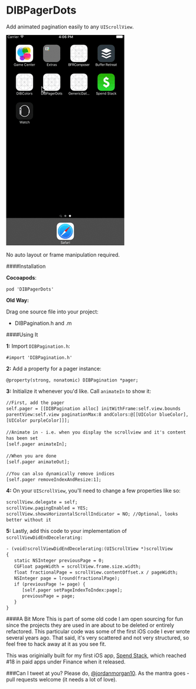 # DIBPagerDots
Add animated pagination easily to any `UIScrollView`.

![Demo](/demo.gif?raw=true "Demo")

No auto layout or frame manipulation required.

####Installation

**Cocoapods**:

    pod 'DIBPagerDots'
    
**Old Way:**

Drag one source file into your project:
- DIBPagination.h and .m

####Using It

**1:** Import `DIBPagination.h`:

    #import 'DIBPagination.h'
    
**2:** Add a property for a pager instance:

    @property(strong, nonatomic) DIBPagination *pager;
    
**3:** Initialize it whenever you'd like. Call `animateIn` to show it:

    //First, add the pager
    self.pager = [[DIBPagination alloc] initWithFrame:self.view.bounds parentView:self.view paginationMax:8 andColors:@[[UIColor blueColor], [UIColor purpleColor]]];
    
    //Animate in - i.e. when you display the scrollview and it's content has been set
    [self.pager animateIn];
    
    //When you are done
    [self.pager animateOut];
    
    //You can also dynamically remove indices
    [self.pager removeIndexAndResize:1];

**4:** On your `UIScrollView`, you'll need to change a few properties like so:

    scrollView.delegate = self;
    scrollView.pagingEnabled = YES;
    scrollView.showsHorizontalScrollIndicator = NO; //Optional, looks better without it

**5:** Lastly, add this code to your implementation of `scrollViewDidEndDecelerating:`

    - (void)scrollViewDidEndDecelerating:(UIScrollView *)scrollView
    {
       static NSInteger previousPage = 0;
       CGFloat pageWidth = scrollView.frame.size.width;
       float fractionalPage = scrollView.contentOffset.x / pageWidth;
       NSInteger page = lround(fractionalPage);
       if (previousPage != page) {
          [self.pager setPageIndexToIndex:page];
          previousPage = page;
       }
    }
    
####A Bit More
This is part of some old code I am open sourcing for fun since the projects they are used in are about to be deleted or 
entirely refactored. This particular code was some of the first iOS code I ever wrote several years ago. That said,
it's very scattered and not very structured, so feel free to hack away at it as you see fit.

This was originially built for my first iOS app, [Spend Stack](https://itunes.apple.com/us/app/spend-stack/id825371644?mt=8), which reached #18 in paid apps under Finance when it released.

###Can I tweet at you?
Please do, [@jordanmorgan10](https://twitter.com/jordanmorgan10). As the mantra goes - pull requests welcome (it needs a lot of love).
